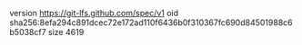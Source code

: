 version https://git-lfs.github.com/spec/v1
oid sha256:8efa294c891dcec72e172ad110f6436b0f310367fc690d84501988c6b5038cf7
size 4619
